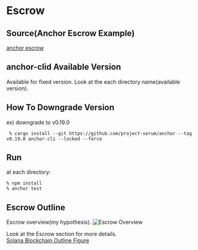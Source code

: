 # Escrow
## Source(Anchor Escrow Example)
[anchor escrow](https://github.com/project-serum/anchor/tree/master/tests/escrow)

## anchor-clid Available Version
Available for fixed version. Look at the each directory name(available version).

## How To Downgrade Version
ex) downgrade to v0.19.0

```
 % cargo install --git https://github.com/project-serum/anchor --tag v0.19.0 anchor-cli --locked --force
```

## Run
at each directory:
```
% npm install
% anchor test
```

## Escrow Outline
Escrow overview(my hypothesis).
![Escrow Overview](https://github.com/256hax/solana-anchor-react-minimal-example/blob/main/docs/screenshot/escrow-overview.png?raw=true)

Look at the Escrow section for more details.  
[Solana Blockchain Outline Figure](https://github.com/256hax/solana-anchor-react-minimal-example/blob/main/docs/Solana_Blockchain_Outline_Figure.pptx)
